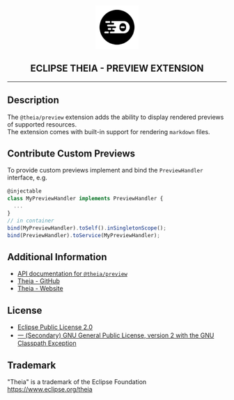 <div align='center'>

<br />

<img src='https://raw.githubusercontent.com/eclipse-theia/theia/master/logo/theia.svg?sanitize=true' alt='theia-ext-logo' width='100px' />

<h2>ECLIPSE THEIA - PREVIEW EXTENSION</h2>

<hr />

</div>

## Description

The `@theia/preview` extension adds the ability to display rendered previews of supported resources.\
The extension comes with built-in support for rendering `markdown` files.

## Contribute Custom Previews

To provide custom previews implement and bind the `PreviewHandler` interface, e.g.

```typescript
@injectable
class MyPreviewHandler implements PreviewHandler {
  ...
}
// in container
bind(MyPreviewHandler).toSelf().inSingletonScope();
bind(PreviewHandler).toService(MyPreviewHandler);
```

## Additional Information

- [API documentation for `@theia/preview`](https://eclipse-theia.github.io/theia/docs/next/modules/preview.html)
- [Theia - GitHub](https://github.com/eclipse-theia/theia)
- [Theia - Website](https://theia-ide.org/)

## License

- [Eclipse Public License 2.0](http://www.eclipse.org/legal/epl-2.0/)
- [一 (Secondary) GNU General Public License, version 2 with the GNU Classpath Exception](https://projects.eclipse.org/license/secondary-gpl-2.0-cp)

## Trademark

"Theia" is a trademark of the Eclipse Foundation
<https://www.eclipse.org/theia>

